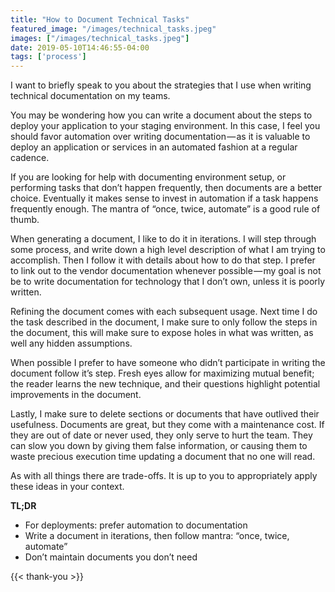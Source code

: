 ```yaml
---
title: "How to Document Technical Tasks"
featured_image: "/images/technical_tasks.jpeg"
images: ["/images/technical_tasks.jpeg"]
date: 2019-05-10T14:46:55-04:00
tags: ['process']
---
```


I want to briefly speak to you about the strategies that I use when writing technical documentation on my teams.

You may be wondering how you can write a document about the steps to deploy your application to your staging environment. In this case, I feel you should favor automation over writing documentation — as it is valuable to deploy an application or services in an automated fashion at a regular cadence.

If you are looking for help with documenting environment setup, or performing tasks that don’t happen frequently, then documents are a better choice. Eventually it makes sense to invest in automation if a task happens frequently enough. The mantra of “once, twice, automate” is a good rule of thumb.

When generating a document, I like to do it in iterations. I will step through some process, and write down a high level description of what I am trying to accomplish. Then I follow it with details about how to do that step. I prefer to link out to the vendor documentation whenever possible — my goal is not be to write documentation for technology that I don’t own, unless it is poorly written.

Refining the document comes with each subsequent usage. Next time I do the task described in the document, I make sure to only follow the steps in the document, this will make sure to expose holes in what was written, as well any hidden assumptions.

When possible I prefer to have someone who didn’t participate in writing the document follow it’s step. Fresh eyes allow for maximizing mutual benefit; the reader learns the new technique, and their questions highlight potential improvements in the document.

Lastly, I make sure to delete sections or documents that have outlived their usefulness. Documents are great, but they come with a maintenance cost. If they are out of date or never used, they only serve to hurt the team. They can slow you down by giving them false information, or causing them to waste precious execution time updating a document that no one will read.

As with all things there are trade-offs. It is up to you to appropriately apply these ideas in your context.

**TL;DR**

- For deployments: prefer automation to documentation
- Write a document in iterations, then follow mantra: “once, twice, automate”
- Don’t maintain documents you don’t need

{{< thank-you >}}